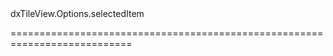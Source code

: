 <!--id-->dxTileView.Options.selectedItem<!--/id-->
<!--merge--><!--/merge-->
<!--hidden--><!--/hidden-->
===========================================================================
